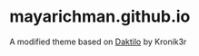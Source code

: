 # mayarichman.github.io

A modified theme based on [Daktilo](https://github.com/kronik3r/daktilo) by Kronik3r
